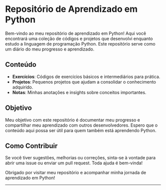 # Repositório de Aprendizado em Python

Bem-vindo ao meu repositório de aprendizado em Python! Aqui você encontrará uma coleção de códigos e projetos que desenvolvi enquanto estudo a linguagem de programação Python. Este repositório serve como um diário do meu progresso e aprendizado.

## Conteúdo

- **Exercícios**: Códigos de exercícios básicos e intermediários para prática.
- **Projetos**: Pequenos projetos que ajudam a consolidar o conhecimento adquirido.
- **Notas**: Minhas anotações e insights sobre conceitos importantes.

## Objetivo

Meu objetivo com este repositório é documentar meu progresso e compartilhar meu aprendizado com outros desenvolvedores. Espero que o conteúdo aqui possa ser útil para quem também está aprendendo Python.

## Como Contribuir

Se você tiver sugestões, melhorias ou correções, sinta-se à vontade para abrir uma issue ou enviar um pull request. Toda ajuda é bem-vinda!

Obrigado por visitar meu repositório e acompanhar minha jornada de aprendizado em Python!

---
